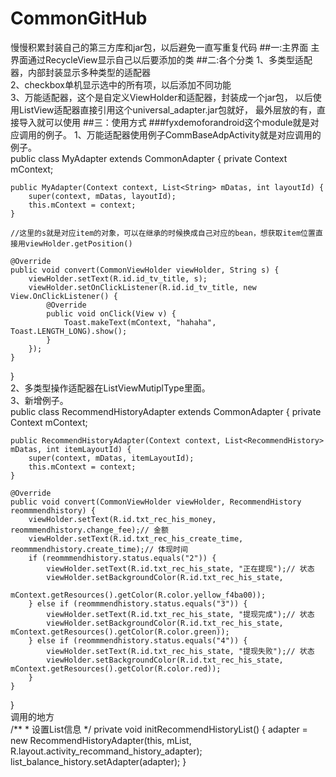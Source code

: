 # CommonGitHub
慢慢积累封装自己的第三方库和jar包，以后避免一直写重复代码
##一:主界面
主界面通过RecycleView显示自己以后要添加的类
##二:各个分类
1、多类型适配器，内部封装显示多种类型的适配器<br>
2、checkbox单机显示选中的所有项，以后添加不同功能<br>
3、万能适配器，这个是自定义ViewHolder和适配器，封装成一个jar包，
以后使用ListView适配器直接引用这个universal_adapter.jar包就好，
最外层放的有，直接导入就可以使用
##三：使用方式
###fyxdemoforandroid这个module就是对应调用的例子。
1、万能适配器使用例子CommBaseAdpActivity就是对应调用的例子。<br>
public class MyAdapter extends CommonAdapter<String> {
    private Context mContext;

    public MyAdapter(Context context, List<String> mDatas, int layoutId) {
        super(context, mDatas, layoutId);
        this.mContext = context;
    }

    //这里的s就是对应item的对象，可以在继承的时候换成自己对应的bean，想获取item位置直接用viewHolder.getPosition()
  
    @Override
    public void convert(CommonViewHolder viewHolder, String s) {
        viewHolder.setText(R.id.id_tv_title, s);
        viewHolder.setOnClickListener(R.id.id_tv_title, new View.OnClickListener() {
            @Override
            public void onClick(View v) {
                Toast.makeText(mContext, "hahaha", Toast.LENGTH_LONG).show();
            }
        });
    }
}
<br>
2、多类型操作适配器在ListViewMutiplType里面。<br>
3、新增例子。<br>
public class RecommendHistoryAdapter extends CommonAdapter<RecommendHistory> {
	private Context mContext;

	public RecommendHistoryAdapter(Context context, List<RecommendHistory> mDatas, int itemLayoutId) {
		super(context, mDatas, itemLayoutId);
		this.mContext = context;
	}

	@Override
	public void convert(CommonViewHolder viewHolder, RecommendHistory reommmendhistory) {
		viewHolder.setText(R.id.txt_rec_his_money, reommmendhistory.change_fee);// 金额
		viewHolder.setText(R.id.txt_rec_his_create_time, reommmendhistory.create_time);// 体现时间
		if (reommmendhistory.status.equals("2")) {
			viewHolder.setText(R.id.txt_rec_his_state, "正在提现");// 状态
			viewHolder.setBackgroundColor(R.id.txt_rec_his_state,
					mContext.getResources().getColor(R.color.yellow_f4ba00));
		} else if (reommmendhistory.status.equals("3")) {
			viewHolder.setText(R.id.txt_rec_his_state, "提现完成");// 状态
			viewHolder.setBackgroundColor(R.id.txt_rec_his_state, mContext.getResources().getColor(R.color.green));
		} else if (reommmendhistory.status.equals("4")) {
			viewHolder.setText(R.id.txt_rec_his_state, "提现失败");// 状态
			viewHolder.setBackgroundColor(R.id.txt_rec_his_state, mContext.getResources().getColor(R.color.red));
		}
	}

}
<br>
调用的地方<br>
	/**
	 * 设置List信息
	 */
	private void initRecommendHistoryList() {
		adapter = new RecommendHistoryAdapter(this, mList, R.layout.activity_recommand_history_adapter);
		list_balance_history.setAdapter(adapter);
	}
